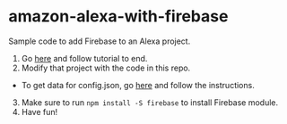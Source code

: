 # amazon-alexa-with-firebase
Sample code to add Firebase to an Alexa project.

1. Go [here](https://github.com/alexa/skill-sample-nodejs-fact) and follow tutorial to end.
2. Modify that project with the code in this repo.
  - To get data for config.json, go [here](https://firebase.google.com/docs/auth/web/custom-auth) and follow the instructions.
3. Make sure to run `npm install -S firebase` to install Firebase module.
4. Have fun!
